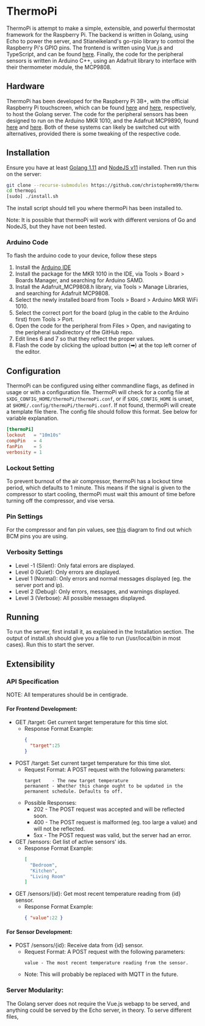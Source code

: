 # ThermoPi
ThermoPi is attempt to make a simple, extensible, and powerful thermostat framework for the Raspberry Pi. The backend is
written in Golang, using Echo to power the server, and Stianeikeland's go-rpio library to control the Raspberry Pi's
GPIO pins. The frontend is written using Vue.js and TypeScript, and can be found 
[here](https://github.com/christopherm99/thermopi-webapp). Finally, the code for the peripheral sensors is written in
Arduino C++, using an Adafruit library to interface with their thermometer module, the MCP9808.
## Hardware
ThermoPi has been developed for the Raspberry Pi 3B+, with the official Raspberry Pi touchscreen, which can be found
[here](https://www.raspberrypi.org/products/raspberry-pi-3-model-b-plus/) and 
[here](https://www.raspberrypi.org/products/raspberry-pi-touch-display/), respectively, to host the Golang server. The
code for the peripheral sensors has been designed to run on the Arduino MKR 1010, and the Adafruit MCP9890, found 
[here](https://store.arduino.cc/usa/arduino-mkr-wifi-1010) and [here](https://www.adafruit.com/product/1782).
Both of these systems can likely be switched out with alternatives, provided there is some tweaking of the respective
code.
## Installation
Ensure you have at least [Golang 1.11](https://golang.org/) and [NodeJS v11](https://nodejs.org/) installed. 
Then run this on the server:
```bash
git clone --recurse-submodules https://github.com/christopherm99/thermopi-server.git thermopi
cd thermopi
[sudo] ./install.sh
```
The install script should tell you where thermoPi has been installed to. 

Note: It is possible that thermoPi will work with different versions of Go and NodeJS, but they have not been tested.
### Arduino Code
To flash the arduino code to your device, follow these steps
1. Install the [Arduino IDE](https://www.arduino.cc/en/Main/Software)
2. Install the package for the MKR 1010 in the IDE, via Tools > Board > Boards Manager, and searching for Arduino SAMD.
3. Install the Adafruit_MCP9808.h library, via Tools > Manage Libraries, and searching for Adafruit MCP9808.
4. Select the newly installed board from Tools > Board > Arduino MKR WiFi 1010.
5. Select the correct port for the board (plug in the cable to the Arduino first) from Tools > Port.
6. Open the code for the peripheral from Files > Open, and navigating to the peripheral subdirectory of the GitHub repo.
7. Edit lines 6 and 7 so that they reflect the proper values.
8. Flash the code by clicking the upload button (➡) at the top left corner of the editor. 
## Configuration
ThermoPi can be configured using either commandline flags, as defined in usage or with a configuration file. ThermoPi 
will check for a config file at `$XDG_CONFIG_HOME/thermoPi/thermoPi.conf`, or if `$XDG_CONFIG_HOME` is unset, at 
`$HOME/.config/thermoPi/thermoPi.conf`. If not found, thermoPi will create a template file there. The config file 
should follow this format. See below for variable explanation.
```toml
[thermoPi]
lockout   = "10m10s"
compPin   = 4 
fanPin    = 5 
verbosity = 1 
```
### Lockout Setting
To prevent burnout of the air compressor, thermoPi has a lockout time period, which defaults to 1 minute. This means
if the signal is given to the compressor to start cooling, thermoPi must wait this amount of time before turning off
the compressor, and vise versa.
### Pin Settings
For the compressor and fan pin values, see [this](https://pinout.xyz/) diagram to find out which BCM pins you are using.
### Verbosity Settings
* Level -1 (Silent): Only fatal errors are displayed.
* Level 0 (Quiet): Only errors are displayed. 
* Level 1 (Normal): Only errors and normal messages displayed (eg. the server port and ip).
* Level 2 (Debug): Only errors, messages, and warnings displayed.
* Level 3 (Verbose): All possible messages displayed.
## Running
To run the server, first install it, as explained in the Installation section. The output of install.sh should give you
a file to run (/usr/local/bin in most cases). Run this to start the server.
## Extensibility
### API Specification
NOTE: All temperatures should be in centigrade.
#### For Frontend Development:
* GET /target: Get current target temperature for this time slot.
  *  Response Format Example:
     ```json
     { 
       "target":25 
     }
     ```
* POST /target: Set current target temperature for this time slot.
  * Request Format: A POST request with the following parameters:
    ```
    target    - The new target temperature
    permanent - Whether this change ought to be updated in the permanent schedule. Defaults to off.
    ```
  * Possible Responses:
    * 202 - The POST request was accepted and will be reflected soon.
    * 400 - The POST request is malformed (eg. too large a value) and will not be reflected.
    * 5xx - The POST request was valid, but the server had an error.
* GET /sensors: Get list of active sensors' ids.
  * Response Format Example:
    ```json
    [
      "Bedroom",
      "Kitchen",
      "Living Room"
    ]
    ```
* GET /sensors/{id}: Get most recent temperature reading from {id} sensor.
  * Response Format Example:
    ```json
    { "value":22 }
    ```
#### For Sensor Development:
* POST /sensors/{id}: Receive data from {id} sensor.
  * Request Format: A POST request with the following parameters:
    ```
    value - The most recent temperature reading from the sensor.
    ```
  * Note: This will probably be replaced with MQTT in the future.
### Server Modularity:
The Golang server does not require the Vue.js webapp to be served, and anything could be served by the Echo server, in
theory. To serve different files, 
